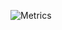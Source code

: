![Metrics](https://metrics.lecoq.io/NachoideV2?template=classic&languages=1&tweets=1&languages.limit=8&languages.colors=github&languages.threshold=0%25&tweets.attachments=false&tweets.limit=2&tweets.user=.user.twitter&config.timezone=America%2FArgentina%2FBuenos_Aires)
<!--
**NachoideV2/NachoideV2** is a ✨ _special_ ✨ repository because its `README.md` (this file) appears on your GitHub profile.

Here are some ideas to get you started:

- 🔭 I’m currently working on ...
- 🌱 I’m currently learning ...
- 👯 I’m looking to collaborate on ...
- 🤔 I’m looking for help with ...
- 💬 Ask me about ...
- 📫 How to reach me: ...
- 😄 Pronouns: ...
- ⚡ Fun fact: ...
-->
